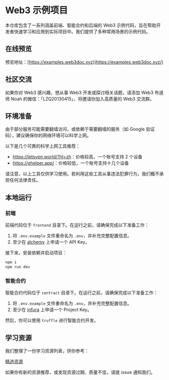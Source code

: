 # Web3 示例项目

本仓库包含了一系列涵盖前端、智能合约和后端的 Web3 示例代码，旨在帮助开发者快速学习和应用到实际项目中。我们提供了多种常用场景的示例代码。

## 在线预览

预览地址：[https://examples.web3doc.xyz](https://examples.web3doc.xyz/)

## 社区交流

如果你对 Web3 感兴趣，想从事 Web3 开发或探讨相关话题，请添加 Web3 布道师 Noah 的微信：「LZQ20130415」，将邀请你加入高质量的 Web3 交流群。

## 环境准备

由于部分服务可能需要翻墙访问，或依赖于需要翻墙的服务（如 Google 验证码），建议确保你的网络环境可以科学上网。

以下是几个可靠的科学上网工具推荐：

- <https://letsvpn.world/?hl=zh>：价格较高，一个账号支持 2 个设备
- <https://ghelper.app/>：价格较低，一个账号支持十几个设备

请注意，以上工具仅供学习使用。若利用这些工具从事违法犯罪行为，我们概不承担任何法律责任。

## 本地运行

### 前端

前端代码位于 `frontend` 目录下。在运行之前，请确保完成以下准备工作：

1. 将 `.env.example` 文件重命名为 `.env`，并补充完整配置信息。
2. 至少在 [alchemy](https://www.alchemy.com/) 上申请一个 API Key。

接下来，安装依赖并启动项目：

```bash
npm i
npm run dev
```

### 智能合约

智能合约代码位于 `contract` 目录下。在运行之前，请确保完成以下准备工作：

1. 将 `.env.example` 文件重命名为 `.env`，并补充完整配置信息。
2. 至少在 [infura](https://www.infura.io/) 上申请一个 Project Key。

然后，你可以使用 `truffle` 进行智能合约开发。

## 学习资源

我们整理了一份学习资源列表，供你参考：

[精选资源](/docs/awesome.md)

如果你有新的资源推荐，或发现资源过期、质量不佳，请提 issue 通知我们。
